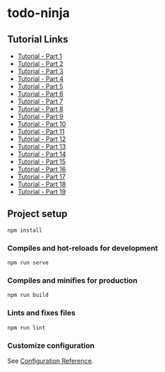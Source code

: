 # todo-ninja

## Tutorial Links

- [Tutorial - Part 1](https://www.youtube.com/watch?v=DnxplXitv8w&list=PL4cUxeGkcC9g0MQZfHwKcuB0Yswgb3gA5&index=1)
- [Tutorial - Part 2](https://www.youtube.com/watch?v=DnxplXitv8w&list=PL4cUxeGkcC9g0MQZfHwKcuB0Yswgb3gA5&index=2)
- [Tutorial - Part 3](https://www.youtube.com/watch?v=DnxplXitv8w&list=PL4cUxeGkcC9g0MQZfHwKcuB0Yswgb3gA5&index=3)
- [Tutorial - Part 4](https://www.youtube.com/watch?v=DnxplXitv8w&list=PL4cUxeGkcC9g0MQZfHwKcuB0Yswgb3gA5&index=4)
- [Tutorial - Part 5](https://www.youtube.com/watch?v=DnxplXitv8w&list=PL4cUxeGkcC9g0MQZfHwKcuB0Yswgb3gA5&index=5)
- [Tutorial - Part 6](https://www.youtube.com/watch?v=DnxplXitv8w&list=PL4cUxeGkcC9g0MQZfHwKcuB0Yswgb3gA5&index=6)
- [Tutorial - Part 7](https://www.youtube.com/watch?v=DnxplXitv8w&list=PL4cUxeGkcC9g0MQZfHwKcuB0Yswgb3gA5&index=7)
- [Tutorial - Part 8](https://www.youtube.com/watch?v=DnxplXitv8w&list=PL4cUxeGkcC9g0MQZfHwKcuB0Yswgb3gA5&index=8)
- [Tutorial - Part 9](https://www.youtube.com/watch?v=DnxplXitv8w&list=PL4cUxeGkcC9g0MQZfHwKcuB0Yswgb3gA5&index=9)
- [Tutorial - Part 10](https://www.youtube.com/watch?v=DnxplXitv8w&list=PL4cUxeGkcC9g0MQZfHwKcuB0Yswgb3gA5&index=10)
- [Tutorial - Part 11](https://www.youtube.com/watch?v=Dwr8ZcJ-Nyk&list=PL4cUxeGkcC9g0MQZfHwKcuB0Yswgb3gA5&index=11)
- [Tutorial - Part 12](https://www.youtube.com/watch?v=Dwr8ZcJ-Nyk&list=PL4cUxeGkcC9g0MQZfHwKcuB0Yswgb3gA5&index=12)
- [Tutorial - Part 13](https://www.youtube.com/watch?v=0Qv-6fQBFfA&list=PL4cUxeGkcC9g0MQZfHwKcuB0Yswgb3gA5&index=13)
- [Tutorial - Part 14](https://www.youtube.com/watch?v=oAbwZ5Y_wRY&list=PL4cUxeGkcC9g0MQZfHwKcuB0Yswgb3gA5&index=14)
- [Tutorial - Part 15](https://www.youtube.com/watch?v=q8m4Phc70qA&list=PL4cUxeGkcC9g0MQZfHwKcuB0Yswgb3gA5&index=15)
- [Tutorial - Part 16](https://www.youtube.com/watch?v=74mc9-ZNRPM&list=PL4cUxeGkcC9g0MQZfHwKcuB0Yswgb3gA5&index=16)
- [Tutorial - Part 17](https://www.youtube.com/watch?v=l3BfJ_QI9nI&list=PL4cUxeGkcC9g0MQZfHwKcuB0Yswgb3gA5&index=17)
- [Tutorial - Part 18](https://www.youtube.com/watch?v=fyuhbOHqyz8&list=PL4cUxeGkcC9g0MQZfHwKcuB0Yswgb3gA5&index=18)
- [Tutorial - Part 19](https://www.youtube.com/watch?v=pUwyeWLOnP4&list=PL4cUxeGkcC9g0MQZfHwKcuB0Yswgb3gA5&index=19)

## Project setup

```
npm install
```

### Compiles and hot-reloads for development

```
npm run serve
```

### Compiles and minifies for production

```
npm run build
```

### Lints and fixes files

```
npm run lint
```

### Customize configuration

See [Configuration Reference](https://cli.vuejs.org/config/).
